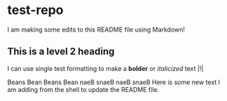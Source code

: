# test-repo

I am making some edits to this README file using Markdown!

## This is a level 2 heading

I can use single test formatting to make a **bolder** or *italicized* text |!|

Beans Bean Beans Bean naeB snaeB naeB snaeB
Here is some new text I am adding from the shell to update the README file.
